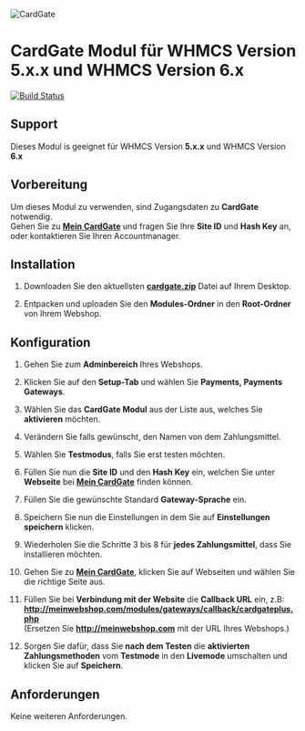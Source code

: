 ![CardGate](https://cdn.curopayments.net/thumb/200/logos/cardgate.png)

# CardGate Modul für WHMCS Version **5.x.x** und WHMCS Version **6.x**

[![Build Status](https://travis-ci.org/cardgate/whmcs.svg?branch=master)](https://travis-ci.org/cardgate/whmcs)

## Support

Dieses Modul is geeignet für WHMCS Version **5.x.x** und WHMCS Version **6.x**

## Vorbereitung

Um dieses Modul zu verwenden, sind Zugangsdaten zu **CardGate** notwendig.  
Gehen Sie zu [**Mein CardGate**](https://my.cardgate.com/) und fragen Sie Ihre **Site ID** und **Hash Key** an, oder kontaktieren Sie Ihren Accountmanager.

## Installation

1. Downloaden Sie den aktuellsten [**cardgate.zip**](https://github.com/cardgate/whmcs/releases/) Datei auf Ihrem Desktop.

2. Entpacken und uploaden Sie den **Modules-Ordner** in den **Root-Ordner** von Ihrem Webshop. 

## Konfiguration

1. Gehen Sie zum **Adminbereich** Ihres Webshops.

2. Klicken Sie auf den **Setup-Tab** und wählen Sie **Payments, Payments Gateways**.

3. Wählen Sie das **CardGate Modul** aus der Liste aus, welches Sie **aktivieren** möchten. 

4. Verändern Sie falls gewünscht, den Namen von dem Zahlungsmittel.

5. Wählen Sie **Testmodus**, falls Sie erst testen möchten.

6. Füllen Sie nun die **Site ID** und den **Hash Key** ein, welchen Sie unter **Webseite** bei [**Mein CardGate**](https://my.cardgate.com/) finden können.

7. Füllen Sie die gewünschte Standard **Gateway-Sprache** ein.

8. Speichern Sie nun die Einstellungen in dem Sie auf **Einstellungen speichern** klicken.

9. Wiederholen Sie die Schritte 3 bis 8 für **jedes Zahlungsmittel**, dass Sie installieren möchten.

10. Gehen Sie zu [**Mein CardGate**](https://my.cardgate.com/), klicken Sie auf Webseiten und wählen Sie die richtige Seite aus.

11. Füllen Sie bei **Verbindung mit der Website** die **Callback URL** ein, z.B:  
    **http://meinwebshop.com/modules/gateways/callback/cardgateplus.php**  
    (Ersetzen Sie **http://meinwebshop.com** mit der URL Ihres Webshops.)   

12. Sorgen Sie dafür, dass Sie **nach dem Testen** die **aktivierten Zahlungsmethoden** vom **Testmode** in den **Livemode** umschalten und klicken Sie auf **Speichern**.

## Anforderungen

Keine weiteren Anforderungen.
